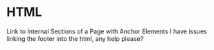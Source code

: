 # HTML
 Link to Internal Sections of a Page with Anchor Elements
I have issues linking the footer into the html, any help please?
